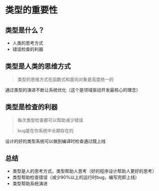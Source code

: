 # 类型的重要性

## 类型是什么？

- 人类的思考方式
- 错误检查的利器

## 类型是人类的思维方式

> 类型的思维方式在函数式和面向对象是高度统一的

通过类型的演进不断让系统优化（这个是领域驱动开发最核心的理念）

## 类型是检查的利器

> 每次类型检查都可以帮助减少错误
>
> bug是在你系统中长期存在的

设计的好的类型系统可以做到编译时检查通过既上线



## 总结

- 类型是人的思考方式，类型帮助人思考（好的程序设计帮助人更好的思考）
- 类型帮助检查错误（减少90%以上的运行时bug，编写完即上线）
- 类型帮助系统演进
